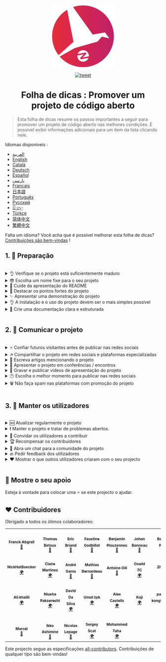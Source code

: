 <p align="center">
    <img alt="oss image" src="./imgs/zoss-logo.svg" height="200px" width="200px">
</p>

<p align="center">
  <a href="https://twitter.com/intent/tweet?text=How%20to%20promote%20your%20open-source%20projects%20@ZenikaOSS&url=https://github.com/zenika-open-source/open-source-promotion-cheat-sheet&hashtags=OpenSource,CheatSheet">
    <img alt="tweet" src="https://img.shields.io/twitter/url/https/twitter?label=Compartilhar%20no%20twitter&style=social" target="_blank" />
  </a>
</p>

<h1 align="center">Folha de dicas : Promover um projeto de código aberto</h1>

> Esta folha de dicas resume os passos importantes a seguir para promover um projeto de código aberto nas melhores condições. É possível exibir informações adicionais para um item da lista clicando nele.

Idiomas disponíveis :

- [العربية](./README-ar.md)
- [English](./README.md)
- [Català](./README-ca.md)
- [Deutsch](./README-de.md)
- [Español](./README-es.md)
- [پارسی](./README-fa.md)
- [Français](./README-fr.md)
- [日本語](./README-jp.md)
- [Português](./README-pt.md)
- [Русский](./README-ru.md)
- [සිංහල](./README-si.md)
- [Türkçe](./README-tr.md)
- [简体中文](./README-zh-cn.md)
- [繁體中文](./README-zh-tw.md)

Falta um idioma? Você acha que é possível melhorar esta folha de dicas? [Contribuições são bem-vindas](./CONTRIBUTING.md) !

## 1. 🎢 Preparação

<br />

<details>
<summary>👌 Verifique se o projeto está suficientemente maduro</summary>
<p>

> Certifique-se de que o seu projecto é estável e tem um mínimo de características interessantes para envolver os visitantes.

</p>
</details>

<details>
<summary>😎 Escolha um nome fixe para o seu projeto</summary>
<p>

> Escolha um nome que seus visitantes se lembrem facilmente.

</p>
</details>

<details>
<summary>💅 Cuide da apresentação do README</summary>
<p>

> O README é a primeira coisa que os visitantes vêem na página do seu projeto. Trabalhe na apresentação para torná-la simples, bonita e agradável de ler. [Você encontrará exemplos de README tratados aqui.](https://github.com/matiassingers/awesome-readme)

</p>
</details>

<details>
<summary>💪 Destacar os pontos fortes do projeto</summary>
<p>

> Identificar os pontos fortes de seu projeto e colocá-los para a frente de modo que é a primeira coisa que seus visitantes vejam.

</p>
</details>

<details>
<summary>✨ Apresentar uma demonstração do projeto</summary>
<p>

> Seus visitantes vão querer entender rapidamente quais são as necessidades do seu projeto e como ele funciona. Fornecer uma demonstração é uma ótima maneira de satisfazer seus visitantes. O formato da demonstração pode ser:
>
> - um GIF animado
> - um link para uma demonstração online

</p>
</details>

<details>
<summary>👌 A instalação e o uso do projeto devem ser o mais simples possível</summary>
<p>

> Você pode perder visitantes se o projeto não for fácil de instalar ou usar.

</p>
</details>

<details>
<summary>📘 Crie uma documentação clara e estruturada</summary>
<p>

> Criar boa documentação é provavelmente o passo mais importante. Se sua documentação não for longa, você poderá incluí-la diretamente no seu README. Se for volumoso, o melhor será hospedá-lo em um site diferente. Alguns projetos de código aberto como o [vuepress](https://v1.vuepress.vuejs.org) podem criar rapidamente uma boa documentação.

 </p>
</details>

<br />

## 2. 📢 Comunicar o projeto

<br />

<details>
<summary>⭐ Confiar futuros visitantes antes de publicar nas redes sociais</summary>
<p>

> A maioria dos visitantes olhará para o número de estrelas no projeto antes de usá-lo. Quanto mais estrelas o seu projecto tiver, maior será o seu índice de fiabilidade. Não hesite em pedir a seus parentes, colegas e amigos para ajudá-lo a melhorar a credibilidade do seu projeto adicionando uma estrela.


</p>
</details>

<details>
<summary>↗️ Compartilhar o projeto em redes sociais e plataformas especializadas</summary>
<p>

> Aqui estão algumas plataformas nas quais você pode compartilhar seu trabalho :
>
> - [Twitter](https://twitter.com)
> - [Linkedin](https://www.linkedin.com/)
> - [Facebook](https://www.facebook.com/)
> - [Reddit](https://www.reddit.com/)
> - [Dev.to](https://dev.to/)
> - [Lobsters](https://lobste.rs/)
> - [Hacker News](https://news.ycombinator.com/)
> - [Product Hunt](https://www.producthunt.com/)
> - [Beta page](https://betapage.co/)
> - [Human Coders](https://news.humancoders.com/)

</p>
</details>

<details>
<summary>📃 Escreva artigos mencionando o projeto</summary>
<p>

> Escreva artigos e cite seu projeto. O assunto do artigo pode estar relacionado com a pilha técnica que utilizou, os problemas que encontrou, etc. Postar nas plataformas de publicação:
>
> - [medium](https://medium.com/)
> - [dev.to](https://dev.to/)

</p>
</details>

<details>
<summary>🎤 Apresentar o projeto em conferências / encontros</summary>
<p>

> Apresentar seu projeto em conferências e encontros é uma ótima maneira de melhorar sua visibilidade.

</p>
</details>

<details>
<summary>🎥 Gravar e publicar vídeos de apresentação do projeto</summary>
<p>

> Gravar um vídeo não é um exercício fácil, mas é uma das maneiras mais eficazes de tornar seu projeto popular.

</p>
</details>

<details>
<summary>🕐 Escolha o melhor momento para publicar nas redes sociais</summary>
<p>

> Normalmente, a melhor altura para iniciar uma comunicação é no meio da semana. Não comunicar durante os períodos de férias ou fins de semana.

</p>
</details>

<details>
<summary>🗑 Não faça spam nas plataformas com promoção do projeto</summary>
<p>

> Não publique duas vezes na mesma plataforma. Sua comunicação pode ser considerada spam e causar má publicidade para o seu projeto.

</p>
</details>

<br />

## 3. 🤝 Manter os utilizadores

<br />

<details>
<summary>🆕 Atualizar regularmente o projeto</summary>
<p>

> Mantenha e melhore seu projeto publicando novas versões. Não se esqueça de produzir os changelogs associados.

</p>
</details>

<details>
<summary>❗ Manter o projeto e tratar de problemas abertos.</summary>
<p>

> Não deixe problemas sem resposta. Seja cortês e simpático com as pessoas que tiveram tempo para abrir sugestões. 😉

</p>
</details>

<details>
<summary>🙏 Convidar os utilizadores a contribuir</summary>
<p>

> Um projeto saudável é um projeto que tem uma comunidade e colaboradores. Mostre aos seus utilizadores que sua ajuda é bem-vinda marcando alguns problemas com as etiquetas `contribution welcome` ou ` good first issue`. [Pode encontrar mais informações nas etiquetas clicando aqui.](https://help.github.com/en/articles/about-labels)

</p>
</details>

<details>
<summary>🏆 Recompensar os contribuidores</summary>
<p>

> Alguns projetos open-source como o [gatsby](https://github.com/gatsbyjs/gatsby) recompensam seus colaboradores com goodies. Se você não puder pagar, faça uma publicação (no twitter ou em outras plataformas) que mencione a contribuição e seu autor para agradecê-lo (ex: [Post no twitter](https://twitter.com/FranckAbgrall/status/1139470547492978688)). Você também pode abrir uma seção `Contributors` no seu README para mostrar publicamente seus agradecimentos a seus colaboradores ou destacá-los em seu website ou documentação do projeto.
>
> - [vuepress (seção de contribuidores no README)](https://github.com/vuejs/vuepress#code-contributors)
> - [Rythm.js (Destacando de maneira aleatória um colaborador na página de demonstração)](https://okazari.github.io/Rythm.js/)

</p>
</details>

<details>
<summary>💬 Abra um chat para a comunidade do projeto</summary>
<p>

> Os issues do Github nem sempre são a melhor maneira de se comunicar com seus utilizadores. Se necessário, você pode abrir um chat para conversar com eles :
>
> - [Discord](https://discord.com)
> - [Slack](https://slack.com)
> - [Gitter](https://gitter.im/)

</p>
</details>

<details>
<summary>🔙 Pedir feedback dos utilizadores</summary>
<p>

> O feedback dos utilizadores é uma excelente forma de melhorar o seu projecto. Seus utilizadores provavelmente têm muitas idéias que poderiam melhorar o seu projeto.
</p>

<br />
</details>

<details>
<summary>❤️ Mostrar o que outros utilizadores criaram com o seu projecto</summary>
<p>

> Os visitantes confiarão mais facilmente se virem casos concretos de uso (ex. : [vuepress gallery](https://vuepress.gallery/)).

</p>
</details>

<br />

## 🙏 Mostre o seu apoio

Esteja à vontade para colocar uma ⭐ se este projecto o ajudar.

## ❤️ Contribuidores

Obrigado a todos os ótimos colaboradores:

<!-- ALL-CONTRIBUTORS-LIST:START - Do not remove or modify this section -->
<!-- prettier-ignore-start -->
<!-- markdownlint-disable -->
<table>
  <tr>
    <td align="center"><a href="https://www.franck-abgrall.me/"><img src="https://avatars3.githubusercontent.com/u/9840435?v=4?s=100" width="100px;" alt=""/><br /><sub><b>Franck Abgrall</b></sub></a><br /><a href="https://github.com/zenika-open-source/promote-open-source-project/commits?author=kefranabg" title="Documentation">📖</a></td>
    <td align="center"><a href="https://github.com/tbetous"><img src="https://avatars3.githubusercontent.com/u/4435536?v=4?s=100" width="100px;" alt=""/><br /><sub><b>Thomas Betous</b></sub></a><br /><a href="https://github.com/zenika-open-source/promote-open-source-project/commits?author=tbetous" title="Documentation">📖</a></td>
    <td align="center"><a href="https://github.com/ebriand"><img src="https://avatars1.githubusercontent.com/u/1011902?v=4?s=100" width="100px;" alt=""/><br /><sub><b>Eric Briand</b></sub></a><br /><a href="https://github.com/zenika-open-source/promote-open-source-project/commits?author=ebriand" title="Documentation">📖</a></td>
    <td align="center"><a href="https://github.com/FaustineG"><img src="https://avatars.githubusercontent.com/u/27639429?v=4?s=100" width="100px;" alt=""/><br /><sub><b>Faustine Godbillot</b></sub></a><br /><a href="https://github.com/zenika-open-source/promote-open-source-project/commits?author=FaustineG" title="Documentation">📖</a></td>
    <td align="center"><a href="https://myvirtualstorybook.com/"><img src="https://avatars1.githubusercontent.com/u/5747538?v=4?s=100" width="100px;" alt=""/><br /><sub><b>Benjamin Plouzennec</b></sub></a><br /><a href="https://github.com/zenika-open-source/promote-open-source-project/commits?author=Okazari" title="Documentation">📖</a></td>
    <td align="center"><a href="https://github.com/Zenigata"><img src="https://avatars1.githubusercontent.com/u/1022393?v=4?s=100" width="100px;" alt=""/><br /><sub><b>Johan Bonneau</b></sub></a><br /><a href="https://github.com/zenika-open-source/promote-open-source-project/commits?author=Zenigata" title="Documentation">📖</a></td>
    <td align="center"><a href="https://github.com/bpetetot"><img src="https://avatars3.githubusercontent.com/u/516360?v=4?s=100" width="100px;" alt=""/><br /><sub><b>Benjamin Petetot</b></sub></a><br /><a href="https://github.com/zenika-open-source/promote-open-source-project/commits?author=bpetetot" title="Documentation">📖</a></td>
  </tr>
  <tr>
    <td align="center"><a href="https://nick-hat-boecker.de"><img src="https://avatars0.githubusercontent.com/u/8366071?v=4?s=100" width="100px;" alt=""/><br /><sub><b>NickHatBoecker</b></sub></a><br /><a href="#translation-NickHatBoecker" title="Translation">🌍</a></td>
    <td align="center"><a href="https://github.com/Claire"><img src="https://avatars2.githubusercontent.com/u/5114096?v=4?s=100" width="100px;" alt=""/><br /><sub><b>Claire Martinez</b></sub></a><br /><a href="#translation-claire" title="Translation">🌍</a></td>
    <td align="center"><a href="https://hazeforum.com/"><img src="https://avatars2.githubusercontent.com/u/31011359?v=4?s=100" width="100px;" alt=""/><br /><sub><b>André Gama</b></sub></a><br /><a href="https://github.com/zenika-open-source/promote-open-source-project/commits?author=andregamma" title="Documentation">📖</a></td>
    <td align="center"><a href="https://github.com/mbernardeau"><img src="https://avatars0.githubusercontent.com/u/7049049?v=4?s=100" width="100px;" alt=""/><br /><sub><b>Mathias Bernardeau</b></sub></a><br /><a href="https://github.com/zenika-open-source/promote-open-source-project/commits?author=mbernardeau" title="Documentation">📖</a></td>
    <td align="center"><a href="https://github.com/Antoineoili"><img src="https://avatars1.githubusercontent.com/u/50737365?v=4?s=100" width="100px;" alt=""/><br /><sub><b>Antoine Oili</b></sub></a><br /><a href="https://github.com/zenika-open-source/promote-open-source-project/commits?author=Antoineoili" title="Documentation">📖</a></td>
    <td align="center"><a href="https://twitter.com/dev_oswld"><img src="https://avatars1.githubusercontent.com/u/40254158?v=4?s=100" width="100px;" alt=""/><br /><sub><b>Oswld TC</b></sub></a><br /><a href="#translation-dev-oswld" title="Translation">🌍</a></td>
    <td align="center"><a href="https://yizhiyue.me"><img src="https://avatars3.githubusercontent.com/u/8545277?v=4?s=100" width="100px;" alt=""/><br /><sub><b>Zhiyue Yi</b></sub></a><br /><a href="#translation-ZhiyueYi" title="Translation">🌍</a></td>
  </tr>
  <tr>
    <td align="center"><a href="https://github.com/aliruss"><img src="https://avatars3.githubusercontent.com/u/32896351?v=4?s=100" width="100px;" alt=""/><br /><sub><b>Ali khalili</b></sub></a><br /><a href="#translation-aliruss" title="Translation">🌍</a></td>
    <td align="center"><a href="https://pakseresht.eu/"><img src="https://avatars3.githubusercontent.com/u/9018054?v=4?s=100" width="100px;" alt=""/><br /><sub><b>Niusha Pakseresht</b></sub></a><br /><a href="#translation-niusha-paks" title="Translation">🌍</a></td>
    <td align="center"><a href="https://github.com/david-dasilva"><img src="https://avatars1.githubusercontent.com/u/372391?v=4?s=100" width="100px;" alt=""/><br /><sub><b>David Da Silva</b></sub></a><br /><a href="#translation-david-dasilva" title="Translation">🌍</a></td>
    <td align="center"><a href="http://umuts.info"><img src="https://avatars2.githubusercontent.com/u/3245166?v=4?s=100" width="100px;" alt=""/><br /><sub><b>Umut Işık</b></sub></a><br /><a href="#translation-umutphp" title="Translation">🌍</a></td>
    <td align="center"><a href="https://github.com/alextremp"><img src="https://avatars0.githubusercontent.com/u/20399660?v=4?s=100" width="100px;" alt=""/><br /><sub><b>Alex Castells</b></sub></a><br /><a href="#translation-alextremp" title="Translation">🌍</a></td>
    <td align="center"><a href="https://kojikoji.ga"><img src="https://avatars0.githubusercontent.com/u/474225?v=4?s=100" width="100px;" alt=""/><br /><sub><b>Koji</b></sub></a><br /><a href="#translation-koji" title="Translation">🌍</a></td>
    <td align="center"><a href="https://github.com/MasterBrian99"><img src="https://avatars0.githubusercontent.com/u/37585474?v=4?s=100" width="100px;" alt=""/><br /><sub><b>pasindu p konghawaththa</b></sub></a><br /><a href="#translation-MasterBrian99" title="Translation">🌍</a></td>
  </tr>
  <tr>
    <td align="center"><a href="http://adsoleware.com/"><img src="https://avatars.githubusercontent.com/u/40896559?v=4?s=100" width="100px;" alt=""/><br /><sub><b>Marcel</b></sub></a><br /><a href="https://github.com/zenika-open-source/promote-open-source-project/commits?author=hackthedev" title="Documentation">📖</a></td>
    <td align="center"><a href="https://bandism.net/"><img src="https://avatars.githubusercontent.com/u/22633385?v=4?s=100" width="100px;" alt=""/><br /><sub><b>Ikko Ashimine</b></sub></a><br /><a href="https://github.com/zenika-open-source/promote-open-source-project/commits?author=eltociear" title="Documentation">📖</a></td>
    <td align="center"><a href="https://github.com/nlepage"><img src="https://avatars.githubusercontent.com/u/19571875?v=4?s=100" width="100px;" alt=""/><br /><sub><b>Nicolas Lepage</b></sub></a><br /><a href="#maintenance-nlepage" title="Maintenance">🚧</a></td>
    <td align="center"><a href="https://github.com/sergey-scat"><img src="https://avatars.githubusercontent.com/u/31442538?v=4?s=100" width="100px;" alt=""/><br /><sub><b>Sergey Scat</b></sub></a><br /><a href="#translation-sergey-scat" title="Translation">🌍</a></td>
    <td align="center"><a href="https://github.com/JustE3saR"><img src="https://avatars.githubusercontent.com/u/62352949?v=4?s=100" width="100px;" alt=""/><br /><sub><b>Mohammed Taha</b></sub></a><br /><a href="#translation-JustE3saR" title="Translation">🌍</a></td>
  </tr>
</table>

<!-- markdownlint-restore -->
<!-- prettier-ignore-end -->

<!-- ALL-CONTRIBUTORS-LIST:END -->

Este projecto segue as especificações [all-contributors](https://github.com/all-contributors/all-contributors). Contribuições de qualquer tipo são bem-vindas!
